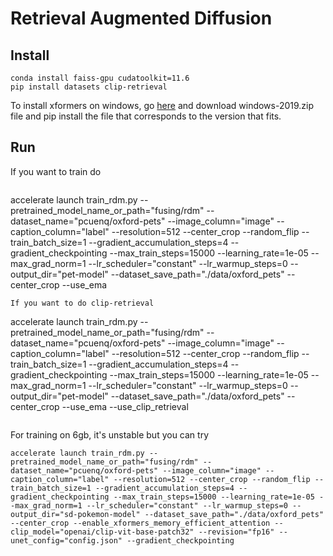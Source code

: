 # Retrieval Augmented Diffusion
## Install
```
conda install faiss-gpu cudatoolkit=11.6
pip install datasets clip-retrieval
```
To install xformers on windows, go [here](https://github.com/facebookresearch/xformers/actions/runs/3543179717) and download windows-2019.zip file and pip install the file that corresponds to the version that fits.
## Run
If you want to train do
```
```
accelerate launch train_rdm.py --pretrained_model_name_or_path="fusing/rdm" --dataset_name="pcuenq/oxford-pets" --image_column="image" --caption_column="label" --resolution=512 --center_crop --random_flip --train_batch_size=1 --gradient_accumulation_steps=4 --gradient_checkpointing --max_train_steps=15000 --learning_rate=1e-05 --max_grad_norm=1 --lr_scheduler="constant" --lr_warmup_steps=0 --output_dir="pet-model" --dataset_save_path="./data/oxford_pets" --center_crop --use_ema
```
If you want to do clip-retrieval
```
accelerate launch train_rdm.py --pretrained_model_name_or_path="fusing/rdm" --dataset_name="pcuenq/oxford-pets" --image_column="image" --caption_column="label" --resolution=512 --center_crop --random_flip --train_batch_size=1 --gradient_accumulation_steps=4 --gradient_checkpointing --max_train_steps=15000 --learning_rate=1e-05 --max_grad_norm=1 --lr_scheduler="constant" --lr_warmup_steps=0 --output_dir="pet-model" --dataset_save_path="./data/oxford_pets" --center_crop --use_ema --use_clip_retrieval
```
```
For training on 6gb, it's unstable but you can try
```
accelerate launch train_rdm.py --pretrained_model_name_or_path="fusing/rdm" --dataset_name="pcuenq/oxford-pets" --image_column="image" --caption_column="label" --resolution=512 --center_crop --random_flip --train_batch_size=1 --gradient_accumulation_steps=4 --gradient_checkpointing --max_train_steps=15000 --learning_rate=1e-05 --max_grad_norm=1 --lr_scheduler="constant" --lr_warmup_steps=0 --output_dir="sd-pokemon-model" --dataset_save_path="./data/oxford_pets" --center_crop --enable_xformers_memory_efficient_attention --clip_model="openai/clip-vit-base-patch32" --revision="fp16" --unet_config="config.json" --gradient_checkpointing
```